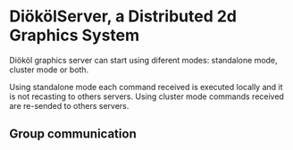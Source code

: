 # DiökölServer, a Distributed 2d Graphics System

Diököl graphics server can start using diferent modes: standalone mode, cluster mode or both.

Using standalone mode each command received is executed locally and it is not recasting to others servers. Using cluster mode commands received are re-sended to others servers.  

## Group communication

